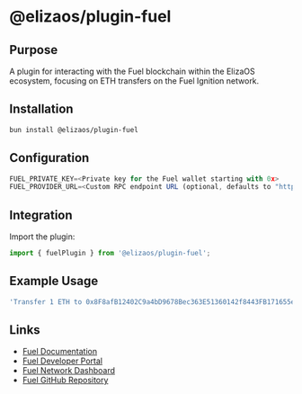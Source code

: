 # @elizaos/plugin-fuel

## Purpose

A plugin for interacting with the Fuel blockchain within the ElizaOS ecosystem, focusing on ETH transfers on the Fuel Ignition network.

## Installation

```bash
bun install @elizaos/plugin-fuel
```

## Configuration

```typescript
FUEL_PRIVATE_KEY=<Private key for the Fuel wallet starting with 0x>
FUEL_PROVIDER_URL=<Custom RPC endpoint URL (optional, defaults to "https://mainnet.fuel.network/v1/graphql")>
```

## Integration

Import the plugin:

```typescript
import { fuelPlugin } from '@elizaos/plugin-fuel';
```

## Example Usage

```typescript
'Transfer 1 ETH to 0x8F8afB12402C9a4bD9678Bec363E51360142f8443FB171655eEd55dB298828D1';
```

## Links

- [Fuel Documentation](https://docs.fuel.network/)
- [Fuel Developer Portal](https://developers.fuel.network/)
- [Fuel Network Dashboard](https://app.fuel.network/)
- [Fuel GitHub Repository](https://github.com/FuelLabs)
